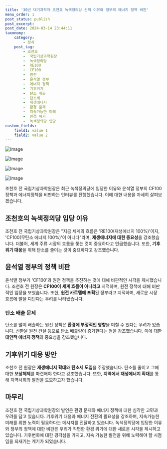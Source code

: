 ```yaml
---
title: '30년 대기과학자 조천호 녹색정의당 선택 이유와 정부의 에너지 정책 비판'
menu_order: 1
post_status: publish
post_excerpt: 
post_date: 2024-03-14 23:44:11
taxonomy:
    category:
        - 정치
    post_tag:
        - 조천호
        -  국립기상과학원장
        -  녹색정의당
        -  RE100
        -  CF100
        -  원전
        -  윤석열 정부
        -  에너지 정책
        -  기후위기
        -  탄소 배출
        -  탄소세
        -  재생에너지
        -  환경 문제
        -  지속가능한 미래
        -  환경 위기
        -  녹색정의당 입당
custom_fields:
    field1: value 1
    field2: value 2
---
```


![Image](https://imgnews.pstatic.net/image/047/2024/03/14/0002425698_001_20240314071231644.jpg?type=w647)

![Image](https://imgnews.pstatic.net/image/047/2024/03/14/0002425698_002_20240314071231676.jpg?type=w647)

![Image](https://imgnews.pstatic.net/image/047/2024/03/14/0002425698_003_20240314071231707.jpg?type=w647)

![Image](https://imgnews.pstatic.net/image/047/2024/03/14/0002425698_004_20240314071231741.jpg?type=w647)

조천호 전 국립기상과학원장은 최근 녹색정의당에 입당한 이유와 윤석열 정부의 CF100 정책과 에너지정책을 비판하는 인터뷰를 진행했습니다. 이에 대한 내용을 자세히 살펴보겠습니다.
## 조천호의 녹색정의당 입당 이유
조천호 전 국립기상과학원장은 "지금 세계의 흐름은 'RE100(재생에너지 100%)'이지, 'CF100(무탄소 에너지 100%)'이 아니다"라며, **재생에너지에 대한 중요성**을 강조했습니다. 더불어, 세계 주류 시장의 흐름을 쫓는 것이 중요하다고 언급했습니다. 또한, **기후위기 대응**을 위해 탄소를 줄이는 것이 중요하다고 강조했습니다.
## 윤석열 정부의 정책 비판
윤석열 정부가 'CF100'과 원전 정책을 추진하는 것에 대해 비판적인 시각을 제시했습니다. 조천호 전 원장은 **CF100이 세계 흐름이 아니라고** 지적하며, 원전 정책에 대해 비판적인 입장을 보였습니다. 또한, **원전 카르텔에 포획**된 정부라고 지적하며, 새로운 시장 흐름에 발을 디딘다는 우려를 나타냈습니다.
### 탄소 배출 문제
탄소를 많이 배출하는 원전 정책은 **환경에 부정적인 영향**을 미칠 수 있다는 우려가 있습니다. 신한울 원전 건설 등으로 탄소 배출량이 증가한다는 점을 강조했습니다. 이에 대한 **대안적 에너지 정책**의 중요성을 강조했습니다.
## 기후위기 대응 방안
조천호 전 원장은 **재생에너지 확대**와 **탄소세 도입**을 주장했습니다. 탄소를 줄이고 그에 대한 **보상체제**를 마련해야 한다고 강조했습니다. 또한, **지역에서 재생에너지 확대**를 통해 지역사회의 발전을 도모하고자 했습니다.
## 마무리
조천호 전 국립기상과학원장의 발언은 환경 문제와 에너지 정책에 대한 심각한 고민과 우려를 담고 있습니다. 기후위기 대응과 에너지 전환의 필요성을 강조하며, 지속가능한 미래를 위한 노력이 필요하다는 메시지를 전달하고 있습니다. 녹색정의당에 입당한 이유와 정부의 정책에 대한 비판은 우리가 직면한 환경 위기에 대한 새로운 시각을 제시하고 있습니다. 기후변화에 대한 경각심을 가지고, 지속 가능한 발전을 위해 노력해야 할 시점임을 되새기는 계기가 되었습니다.

